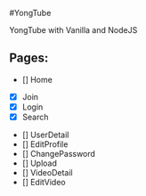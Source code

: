 #YongTube

YongTube with Vanilla and NodeJS

## Pages:

- [] Home
- [x] Join
- [x] Login
- [x] Search
- [] UserDetail
- [] EditProfile
- [] ChangePassword
- [] Upload
- [] VideoDetail
- [] EditVideo
